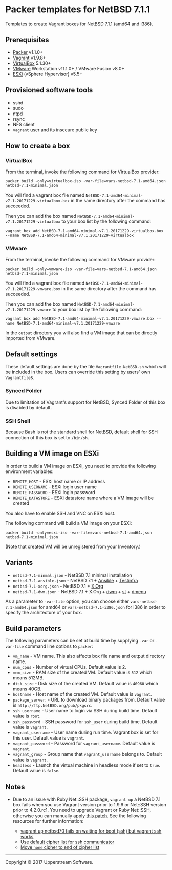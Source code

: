 # Packer templates for NetBSD 7.1.1

Templates to create Vagrant boxes for NetBSD 7.1.1 (amd64 and i386).


## Prerequisites

* [Packer][] v1.1.0+
* [Vagrant][] v1.9.8+
* [VirtualBox][] 5.1.30+
* [VMware][] Workstation v11.1.0+ / VMware Fusion v8.0+
* [ESXi][] (vSphere Hypervisor) v5.5+

[ESXi]: http://www.vmware.com/products/vsphere-hypervisor
  "Free VMware vSphere Hypervisor, Free Virtualization (ESXi)"
[Packer]: https://www.packer.io/ "Packer by HashiCorp"
[Vagrant]: https://www.vagrantup.com/ "Vagrant"
[VirtualBox]: https://www.virtualbox.org/ "Oracle VM VirtualBox"
[VMware]: http://www.vmware.com/
  "VMware Virtualization for Desktop &amp; Server, Application, Public &amp; Hybrid Clouds"


## Provisioned software tools

* sshd
* sudo
* ntpd
* rsync
* NFS client
* `vagrant` user and its insecure public key


## How to create a box

### VirtualBox

From the terminal, invoke the following command for VirtualBox provider:

    packer build -only=virtualbox-iso -var-file=vars-netbsd-7.1-amd64.json netbsd-7.1-minimal.json

You will find a vagrant box file named `NetBSD-7.1-amd64-minimal-v7.1.20171229-virtualbox.box`
in the same directory after the command has succeeded.

Then you can add the box named `NetBSD-7.1-amd64-minimal-v7.1.20171229-virtualbox`
to your box list by the following command:

    vagrant box add NetBSD-7.1-amd64-minimal-v7.1.20171229-virtualbox.box --name NetBSD-7.1-amd64-minimal-v7.1.20171229-virtualbox

### VMware

From the terminal, invoke the following command for VMware provider:

    packer build -only=vmware-iso -var-file=vars-netbsd-7.1-amd64.json netbsd-7.1-minimal.json

You will find a vagrant box file named `NetBSD-7.1-amd64-minimal-v7.1.20171229-vmware.box`
in the same directory after the command has succeeded.

Then you can add the box named `NetBSD-7.1-amd64-minimal-v7.1.20171229-vmware`
to your box list by the following command:

    vagrant box add NetBSD-7.1-amd64-minimal-v7.1.20171229-vmware.box --name NetBSD-7.1-amd64-minimal-v7.1.20171229-vmware

In the `output` directory you will also find a VM image that can be
directly imported from VMware.


## Default settings

These default settings are done by the file `Vagrantfile.NetBSD-sh`
which will be included in the box.  Users can override this setting by
users' own `Vagrantfile`s.

### Synced Folder

Due to limitation of Vagrant's support for NetBSD, Synced Folder of
this box is disabled by default.

### SSH Shell

Because Bash is not the standard shell for NetBSD, default shell for
SSH connection of this box is set to `/bin/sh`.


## Building a VM image on ESXi

In order to build a VM image on ESXi, you need to provide the following
environment variables:

* `REMOTE_HOST` - ESXi host name or IP address
* `REMOTE_USERNAME` - ESXi login user name
* `REMOTE_PASSWORD` - ESXi login password
* `REMOTE_DATASTORE` - ESXi datastore name where a VM image will be
  created

You also have to enable SSH and VNC on ESXi host.

The following command will build a VM image on your ESXi:

    packer build -only=esxi-iso -var-file=vars-netbsd-7.1-amd64.json netbsd-7.1-minimal.json

(Note that created VM will be unregistered from your Inventory.)


## Variants

* `netbsd-7.1-minmal.json` - NetBSD 7.1 minimal installation
* `netbsd-7.1-ansible.json` - NetBSD 7.1 + [Ansible][] + [Testinfra][]
* `netbsd-7.1-xorg.json` - NetBSD 7.1 + [X.Org][]
* `netbsd-7.1-dwm.json` - NetBSD 7.1 + X.Org + [dwm][] + [st][] +
  [dmenu][]

[Ansible]: https://www.ansible.com/ "Ansible is Simple IT Automation"
[Testinfra]: https://testinfra.readthedocs.io/en/latest/
    "Testinfra test your infrastructure &mdash; testinfra 1.10.0 documentation"
[dmenu]: http://tools.suckless.org/dmenu/ "dmenu | suckless.org tools"
[dwm]: http://dwm.suckless.org/
    "suckless.org dwm - dynamic window manager"
[st]: http://st.suckless.org/ "suckless.org st - simple terminal"
[X.Org]: https://www.x.org/wiki/ "X.Org"

As a parameter to `-var-file` option, you can choose either
`vars-netbsd-7.1-amd64.json` for amd64 or `vars-netbsd-7.1-i386.json`
for i386 in order to specify the architecture of your box.


## Build parameters

The following parameters can be set at build time by supplying `-var`
or `-var-file` command line options to `packer`:

* `vm_name` - VM name.  This also affects box file name and output
  directory name.
* `num_cpus` - Number of virtual CPUs.  Default value is 2.
* `mem_size` - RAM size of the created VM.  Default value is `512`
  which means 512MB.
* `disk_size` - Disk size of the created VM.  Default value is `40960`
  which means 40GB.
* `hostname` - Host name of the created VM.  Default value is `vagrant`.
* `package_server`: - URL to download binary packages from.  Default
  value is `http://ftp.NetBSD.org/pub/pkgsrc`.
* `ssh_username` - User name to login via SSH during build time.
  Default value is `root`.
* `ssh_password` - SSH password for `ssh_user` during build time.
  Default value is `vagrant`.
* `vagrant_username` - User name during run time.  Vagrant box is set
  for this user.  Default value is `vagrant`.
* `vagrant_password` - Password for `vagrant_username`.  Default value
  is `vagrant`.
* `vagrant_group` - Group name that `vagrant_username` belongs to.
  Default value is `vagrant`.
* `headless` - Launch the virtual machine in headless mode if set to
  `true`.  Default value is `false`.


## Notes

* Due to an issue with Ruby Net::SSH package, `vagrant up` a NetBSD 7.1
  box fails when you use Vagrant version prior to 1.9.6 or Net::SSH
  version prior to 4.2.0.rc1.  You need to upgrade Vagrant or Ruby
  Net::SSH, otherwise you can manually apply [this patch](../patches/net-ssh.patch).
  See the following resources for further information:

    * [vagrant up netbsd70 fails on waiting for boot (ssh) but vagrant ssh works](https://github.com/mitchellh/vagrant/issues/6640)
    * [Use default cipher list for ssh communicator](https://github.com/mitchellh/vagrant/pull/8661)
    * [Move `none` cipher to end of cipher list](https://github.com/net-ssh/net-ssh/pull/525)

- - -

Copyright &copy; 2017 Upperstream Software.
